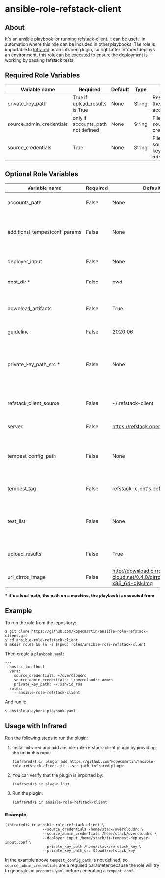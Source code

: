 # ansible-role-refstack-client

## About
It's an ansible playbook for running [refstack-client](https://opendev.org/osf/refstack-client).
It can be useful in automation where this role can be included in other playbooks.
The role is importable to [Infrared](https://github.com/redhat-openstack/infrared.git) as an infrared
plugin, so right after Infrared deploys an environment, this role can be executed to ensure the
deployment is working by passing refstack tests.

## Required Role Variables
| Variable name                | Required | Default                                                             | Type   | Description                                                                      |
|------------------------------|----------|---------------------------------------------------------------------|--------|---------------------------------------------------------------------------------------------------------|
| private_key_path             | True if upload_results is True    | None                                       | String | Results are uploaded to the corresponding account.                                                      |
| source_admin_credentials     | only if accounts_path not defined | None                                       | String | File or command to be sourced for admin credentials.                                                    |
| source_credentials           | True     | None                                                                | String | File or command to be sourced: keystonerc_admin/openrc admin admin.                                     |

## Optional Role Variables

| Variable name                | Required | Default                                                             | Type   | Description                                                                      |
|------------------------------|----------|---------------------------------------------------------------------|--------|---------------------------------------------------------------------------------------------------------|
| accounts_path                | False    | None                                                                | String | Path to a tempest accounts file.                                                                        |
| additional_tempestconf_params| False    | None                                                                | String | Additional arguments to passed to discover-tempest-config tool.                                         |
| deployer_input               | False    | None                                                                | String | Pat to a deployer input file.                                                                           |
| dest_dir *                   | False    | pwd                                                                 | String | Local directory where the files will be stored.                                                         |
| download_artifacts           | False    | True                                                                | Bool   | Whether artifacts should be downloaded to the host or not.                                              |
| guideline                    | False    | 2020.06                                                             | String | Specific guideline                                                                                      |
| private_key_path_src *       | False    | None                                                                | String | If defined, the key defined by the param is copied to the targeted machine to private_key_path location.|
| refstack_client_source       | False    | ~/.refstack-client                                                  | String | Destination where refstack-client will be cloned.                                                       |
| server                       | False    | https://refstack.openstack.org/api                                  | String | Server url where results will be uploaded.                                                              |
| tempest_config_path          | False    | None                                                                | String | Destination of tempest configuration file to be used for running refstack tests.                        |
| tempest_tag                  | False    | refstack-client's default                                           | String | Tempest will be cloned and checkouted to this specific tag.                                             |
| test_list                    | False    | None                                                                | String | A path or an URL to a test list text file containing specific test cases.                               |
| upload_results               | False    | True                                                                | Bool   | Whether results should be uploaded to a server or not.                                                  |
| url_cirros_image             | False    | http://download.cirros-cloud.net/0.4.0/cirros-0.4.0-x86_64-disk.img | String | Path or link to cirros image.                                                                           |

**\* it's a local path, the path on a machine, the playbook is executed from**

## Example
To run the role from the repository:
```
$ git clone https://github.com/kopecmartin/ansible-role-refstack-client.git
$ cd ansible-role-refstack-client
$ mkdir roles && ln -s $(pwd) roles/ansible-role-refstack-client
```
Then create a `playbook.yaml`:
```
---
- hosts: localhost
  vars:
    source_credentials: ~/overcloudrc
    source_admin_credentials: ~/overcloudrc_admin
    private_key_path: ~/.ssh/id_rsa
  roles:
    - ansible-role-refstack-client
```
And run it:
```
$ ansible-playbook playbook.yaml
```


## Usage with Infrared

Run the following steps to run the plugin:
1. Install infrared and add ansible-role-refstack-client plugin by providing the url to this repo:
    ```
    (infrared)$ ir plugin add https://github.com/kopecmartin/ansible-role-refstack-client.git --src-path infrared_plugin
    ```
2. You can verify that the plugin is imported by:
    ```
    (infrared)$ ir plugin list
    ```
4. Run the plugin:
    ```
    (infrared)$ ir ansible-role-refstack-client
    ```

### Example
```
(infrared)$ ir ansible-role-refstack-client \
                 --source_credentials /home/stack/overcloudrc \
                 --source_admin_credentials /home/stack/overcloudrc \
                 --deployer_input /home/stack/ir-tempest-deployer-input.conf \
                 --private_key_path /home/stack/refstack_key \
                 --private_key_path_src $(pwd)/refstack_key
```

In the example above `tempest_config_path` is not defined, so `source_admin_credentials` are a required parameter
because the role will try to generate an `accounts.yaml` before generating a `tempest.conf`.
